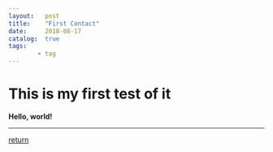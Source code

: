 ```yaml
---
layout:   post
title:    "First Contact"
date:     2018-08-17
catalog:  true
tags:
        - tag
---
```


# This is my first test of it

**Hello, world!**


***
[return](https://www.tsinghuamakerxian.cn/)